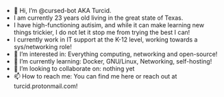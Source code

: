 - 👋 Hi, I’m @cursed-bot AKA Turcid.
-    I am currently 23 years old living in the great state of Texas.
-    I have high-functioning autisim, and while it can make learning new things trickier, I do not let it stop me from trying the best I can! 
-    I currently work in IT support at the K-12 level, working towards a sys/networking role!
- 👀 I’m interested in: Everything computing, networking and open-source! 
- 🌱 I’m currently learning: Docker, GNU/Linux, Networking, self-hosting!
- 💞️ I’m looking to collaborate on: nothing yet 
- 📫 How to reach me: You can find me here or reach out at turcid.protonmail.com! 

<!---
cursed-bot/cursed-bot is a ✨ special ✨ repository because its `README.md` (this file) appears on your GitHub profile.
You can click the Preview link to take a look at your changes.
--->
